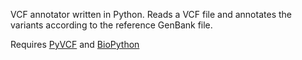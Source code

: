 VCF annotator written in Python. Reads a VCF file and annotates the variants according to the reference GenBank file.

Requires [PyVCF](https://github.com/jamescasbon/PyVCF) and [BioPython](http://biopython.org/)
